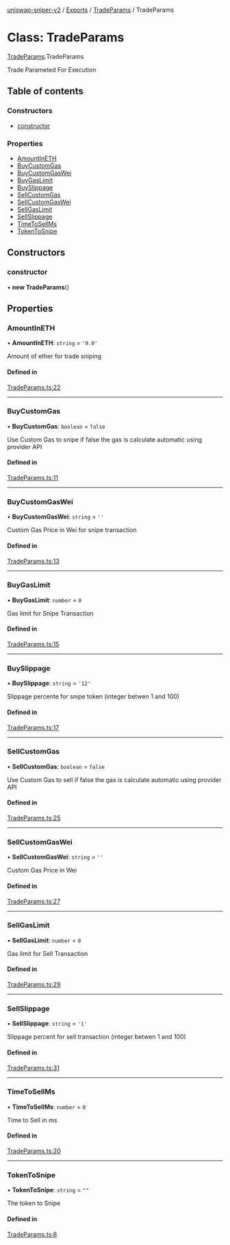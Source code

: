 [uniswap-sniper-v2](../README.md) / [Exports](../modules.md) / [TradeParams](../modules/TradeParams.md) / TradeParams

# Class: TradeParams

[TradeParams](../modules/TradeParams.md).TradeParams

Trade Parameted For Execution

## Table of contents

### Constructors

- [constructor](TradeParams.TradeParams-1.md#constructor)

### Properties

- [AmountInETH](TradeParams.TradeParams-1.md#amountineth)
- [BuyCustomGas](TradeParams.TradeParams-1.md#buycustomgas)
- [BuyCustomGasWei](TradeParams.TradeParams-1.md#buycustomgaswei)
- [BuyGasLimit](TradeParams.TradeParams-1.md#buygaslimit)
- [BuySlippage](TradeParams.TradeParams-1.md#buyslippage)
- [SellCustomGas](TradeParams.TradeParams-1.md#sellcustomgas)
- [SellCustomGasWei](TradeParams.TradeParams-1.md#sellcustomgaswei)
- [SellGasLimit](TradeParams.TradeParams-1.md#sellgaslimit)
- [SellSlippage](TradeParams.TradeParams-1.md#sellslippage)
- [TimeToSellMs](TradeParams.TradeParams-1.md#timetosellms)
- [TokenToSnipe](TradeParams.TradeParams-1.md#tokentosnipe)

## Constructors

### constructor

• **new TradeParams**()

## Properties

### AmountInETH

• **AmountInETH**: `string` = `'0.0'`

Amount of ether for trade sniping

#### Defined in

[TradeParams.ts:22](https://github.com/paloma87/Uniswap-Sniper-V2/blob/92bb6b1/src/TradeParams.ts#L22)

___

### BuyCustomGas

• **BuyCustomGas**: `boolean` = `false`

Use Custom Gas to snipe if false the gas is calculate automatic using provider API

#### Defined in

[TradeParams.ts:11](https://github.com/paloma87/Uniswap-Sniper-V2/blob/92bb6b1/src/TradeParams.ts#L11)

___

### BuyCustomGasWei

• **BuyCustomGasWei**: `string` = `''`

Custom Gas Price in Wei for snipe transaction

#### Defined in

[TradeParams.ts:13](https://github.com/paloma87/Uniswap-Sniper-V2/blob/92bb6b1/src/TradeParams.ts#L13)

___

### BuyGasLimit

• **BuyGasLimit**: `number` = `0`

Gas limit for Snipe Transaction

#### Defined in

[TradeParams.ts:15](https://github.com/paloma87/Uniswap-Sniper-V2/blob/92bb6b1/src/TradeParams.ts#L15)

___

### BuySlippage

• **BuySlippage**: `string` = `'12'`

Slippage percente for snipe  token (integer betwen 1 and 100)

#### Defined in

[TradeParams.ts:17](https://github.com/paloma87/Uniswap-Sniper-V2/blob/92bb6b1/src/TradeParams.ts#L17)

___

### SellCustomGas

• **SellCustomGas**: `boolean` = `false`

Use Custom Gas to sell if false the gas is calculate automatic using provider API

#### Defined in

[TradeParams.ts:25](https://github.com/paloma87/Uniswap-Sniper-V2/blob/92bb6b1/src/TradeParams.ts#L25)

___

### SellCustomGasWei

• **SellCustomGasWei**: `string` = `''`

Custom Gas Price in Wei

#### Defined in

[TradeParams.ts:27](https://github.com/paloma87/Uniswap-Sniper-V2/blob/92bb6b1/src/TradeParams.ts#L27)

___

### SellGasLimit

• **SellGasLimit**: `number` = `0`

Gas limit for Sell Transaction

#### Defined in

[TradeParams.ts:29](https://github.com/paloma87/Uniswap-Sniper-V2/blob/92bb6b1/src/TradeParams.ts#L29)

___

### SellSlippage

• **SellSlippage**: `string` = `'1'`

Slippage  percent for sell transaction (integer betwen 1 and 100)

#### Defined in

[TradeParams.ts:31](https://github.com/paloma87/Uniswap-Sniper-V2/blob/92bb6b1/src/TradeParams.ts#L31)

___

### TimeToSellMs

• **TimeToSellMs**: `number` = `0`

Time to Sell in ms

#### Defined in

[TradeParams.ts:20](https://github.com/paloma87/Uniswap-Sniper-V2/blob/92bb6b1/src/TradeParams.ts#L20)

___

### TokenToSnipe

• **TokenToSnipe**: `string` = `""`

The token to Snipe

#### Defined in

[TradeParams.ts:8](https://github.com/paloma87/Uniswap-Sniper-V2/blob/92bb6b1/src/TradeParams.ts#L8)
